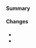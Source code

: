 <!--
  Thanks for submitting a pull request. Have any questions? Check out the contributing docs.
-->

<!-- A short summary, referencing related issues (if there is one):
Fixes #0000, References #0000, etc. -->
#### Summary

<!-- What are the changes made in this pull request? -->
#### Changes

- 
- 
